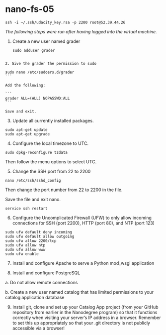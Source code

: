# nano-fs-05

```
ssh -i ~/.ssh/udacity_key.rsa -p 2200 root@52.39.44.26 
```

_The following steps were run after having logged into the virtual machine._

1. Create a new user named grader

	```
	sudo adduser grader
  ```

2. Give the grader the permission to sudo

  ```
	sudo nano /etc/sudoers.d/grader
	```
	
	Add the following:
	
	```
	grader ALL=(ALL) NOPASSWD:ALL
	```
	
	Save and exit.


3. Update all currently installed packages.

  ```
  sudo apt-get update
  sudo apt-get upgrade
  ```

4. Configure the local timezone to UTC.

  ```
  sudo dpkg-reconfigure tzdata
  ```
  
  Then follow the menu options to select UTC.

5. Change the SSH port from 22 to 2200
  
  ```
  nano /etc/ssh/sshd_config
  ```
  
  Then change the port number from 22 to 2200 in the file.
  
  Save the file and exit nano.
  
  ```
  service ssh restart
  ```
  
6. Configure the Uncomplicated Firewall (UFW) to only allow incoming connections for SSH (port 2200), HTTP (port 80), and NTP (port 123)
  
  ```
  sudo ufw default deny incoming
  sudo ufw default allow outgoing
  sudo ufw allow 2200/tcp
  sudo ufw allow ntp
  sudo ufw allow www
  sudo ufw enable
  ```
  
7. Install and configure Apache to serve a Python mod_wsgi application
  
  
  
8. Install and configure PostgreSQL
  
  a. Do not allow remote connections
    
    
    
  b. Create a new user named catalog that has limited permissions to your catalog application database
    
    
    

9. Install git, clone and set up your Catalog App project (from your GitHub repository from earlier in the Nanodegree program) so that it functions correctly when visiting your server’s IP address in a browser. Remember to set this up appropriately so that your .git directory is not publicly accessible via a browser!

  
